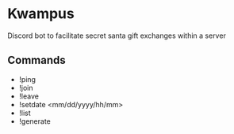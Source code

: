 # Kwampus

Discord bot to facilitate secret santa gift exchanges within a server

## Commands
* !ping
* !join
* !leave
* !setdate <mm/dd/yyyy/hh/mm>
* !list
* !generate

